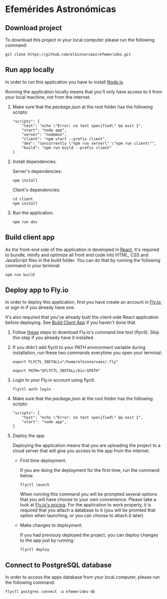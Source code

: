 # Efemérides Astronómicas

## Download project

To download this project in your local computer please run the following command:

```
git clone https://github.com/elkinnarvaez/efemerides.git
```

## Run app locally

In order to run this application you have to install [Node.js](https://nodejs.org/en/download/).

Running the application locally means that you'll only have access to it from your local machine, not from the internet.

1. Make sure that the *package.json* at the root folder has the following scripts:

    ```
    "scripts": {
        "test": "echo \"Error: no test specified\" && exit 1",
        "start": "node app",
        "server": "nodemon",
        "client": "npm start --prefix client",
        "dev": "concurrently \"npm run server\" \"npm run client\"",
        "build": "npm run build --prefix client"
    }
    ```

2. Install dependencies.

    Server's dependencies:

    ```
    npm install
    ```

    Client's dependencies:

    ```
    cd client
    npm install
    ```

3. Run the application.

    ```
    npm run dev
    ```

## Build client app

As the front-end side of the application is developed in [React](https://reactjs.org/), it's required to bundle, minify and optimize all front end code into HTML, CSS and JavaScript files in the build folder. You can do that by running the following command in your terminal:

```
npm run build
```

## Deploy app to Fly.io

In order to deploy this application, first you have create an account in [Fly.io](https://fly.io/app/sign-in), or sign in if you already have one.

It's also required that you've already built the client-side React application before deploying. See [Build Client App](build-client-app) if you haven't done that.

1. Follow [these](https://fly.io/docs/hands-on/install-flyctl/) steps to download Fly.io's command line tool (flyctl). Skip this step if you already have it installed.

2. If you didn't add flyctl to your PATH environment variable during installation, run these two commands everytime you open your terminal:

    ```
    export FLYCTL_INSTALL="/home/elkinnarvaez/.fly"
    ```

    ```
    export PATH="$FLYCTL_INSTALL/bin:$PATH"
    ```

3. Login to your Fly.io account using flyctl.

    ```
    flyctl auth login
    ```

4. Make sure that the *package.json* at the root folder has the following scripts:

    ```
    "scripts": {
        "test": "echo \"Error: no test specified\" && exit 1",
        "start": "node app",
    }
    ```

5. Deploy the app.

    Deploying the application means that you are uploading the project to a cloud server that will give you access to the app from the internet.

    * First time deployment.

        If you are doing the deployment for the first time, run the command below.

        ```
        flyctl launch
        ```

        When running this command you will be prompted several options that you will have choose to your own convenience. Please take a look at [Fly.io's pricing](https://fly.io/docs/about/pricing/). For the application to work properly, it is required that you attach a database to it (you will be promted that option when launching, or you can choose to attach it later).
    
    * Make changes to deployment.

        If you had previouly deployed the project, you can deploy changes to the app just by running:

        ```
        flyctl deploy
        ```

## Connect to PostgreSQL database

In order to access the apps database from your local computer, please run the following command:

```
flyctl postgres connect -a efemerides-db
```